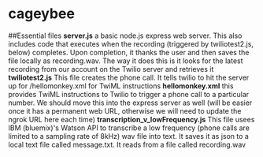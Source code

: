 # cageybee
##Essential files
**server.js** a basic node.js express web server. This also includes code that executes when the recording (triggered by twiliotest2.js, below) completes. Upon completion, it thanks the user and then saves the file locally as recording.wav. The way it does this is it looks for the latest recording from our account on the Twilio server and retrieves it
**twiliotest2.js** This file creates the phone call. It tells twilio to hit the server up for /hellomonkey.xml for TwiML instructions
**hellomonkey.xml** this provides TwiML instructions to Twilio to trigger a phone call to a particular number. We should move this into the express server as well (will be easier once it has a permanent web URL, otherwise we will need to update the ngrok URL here each time)
**transcription_v_lowFrequency.js** This file usees IBM (bluemix)'s  Watson API to transcribe a low frequency (phone calls are limited to a sampling rate of 8kHz) wav file into text. It saves it as json to a local text file called message.txt. It reads from a file called recording.wav
